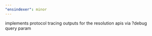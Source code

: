 ```yaml
---
"ensindexer": minor
---
```


implements protocol tracing outputs for the resolution apis via ?debug query param
